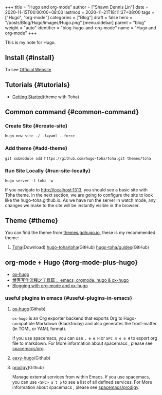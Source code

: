 +++
title = "Hugo and org-mode"
author = ["Shawn Dennis Lin"]
date = 2020-11-15T00:00:00+08:00
lastmod = 2020-11-21T18:11:37+08:00
tags = ["Hugo", "org-mode"]
categories = ["Blog"]
draft = false
hero = "/posts/Blog/Hugo/images/Hugo.png"
[menu.sidebar]
  parent = "blog"
  weight = "auto"
  identifier = "blog-hugo-and-org-mode"
  name = "Hugo and org-mode"
+++

This is my note for Hugo.

<!--more-->


## Install {#install}

To see [Official Website](https://gohugo.io/getting-started/installing/)


## Tutorials {#tutorials}

-   [Getting Started](https://toha-guides.netlify.app/posts/getting-started/prepare-site/)(theme with Toha)


## Common command {#common-command}


### Create Site {#create-site}

```shell
hugo new site ./ -f=yaml --force
```


### Add theme {#add-theme}

```shell
git submodule add https://github.com/hugo-toha/toha.git themes/toha
```


### Run Site Locally {#run-site-locally}

```shell
hugo server -t toha -w
```

If you navigate to <http://localhost:1313>, you should see a basic site with Toha theme. In the next section, we are going to configure the site to look like the hugo-toha.github.io. As we have run the server in watch mode, any changes we make to the site will be instantly visible in the browser.


## Theme {#theme}

You can find the theme from [themes.gohugo.io](https://themes.gohugo.io/), these is my recommended theme:

1.  [Toha](https://themes.gohugo.io/toha/)(Download) [hugo-toha/toha](https://github.com/hugo-toha/toha)(GitHub) [hugo-toha/guides](https://github.com/hugo-toha/guides)(GitHub)


## org-mode + Hugo {#org-mode-plus-hugo}

-   [ox-hugo](https://ox-hugo.scripter.co/)
-   [博客写作流程之工具篇： emacs, orgmode, hugo & ox-hugo](https://www.xianmin.org/post/ox-hugo/)
-   [Blogging with org-mode and ox-hugo](https://www.shanesveller.com/blog/2018/02/13/blogging-with-org-mode-and-ox-hugo/)


### useful plugins in emacs {#useful-plugins-in-emacs}

1.  [ox-hugo](https://github.com/kaushalmodi/ox-hugo/tree/f24c9bd522ae22bee2327c2b53858d0a5066707d)(Github)

    `ox-hugo` is an Org exporter backend that exports Org to Hugo-compatible Markdown (Blackfriday) and also generates the front-matter (in TOML or YAML format).

    If you use spacemacs, you can use `, e e H` or `SPC m e e H` to export org file to markdown.
    For More information about spacemacs , please see [spacemacs/org](https://github.com/syl20bnr/spacemacs/tree/develop/layers/%2Bemacs/org).

2.  [eaxy-hugo](https://github.com/masasam/emacs-easy-hugo/tree/dffe165de354c2e6dc16510edad09839e69fdd35)(Github)
3.  [prodigy](https://github.com/rejeep/prodigy.el/tree/6ae71f27b09b172f03fb55b9eeef001206baacd3)(Github)

    Manage external services from within Emacs.
    If you use spacemacs, you can use `<SPC> a t p` to see a list of all defined services.
    For More information about spacemacs , please see [spacemacs/prodigy](https://github.com/syl20bnr/spacemacs/tree/develop/layers/%2Btools/prodigy).
